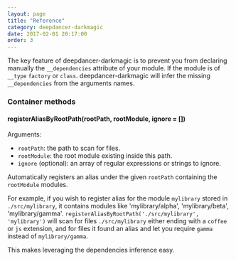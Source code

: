 ```yaml
---
layout: page
title: "Reference"
category: deepdancer-darkmagic
date: 2017-02-01 20:17:00
order: 3
---
```


The key feature of deepdancer-darkmagic is to prevent you from declaring
manually the `__dependencies` attribute of your module. If the module is of
`__type` `factory` or `class`. deepdancer-darkmagic will infer the missing
`__dependencies` from the arguments names.

### Container methods

#### registerAliasByRootPath(rootPath, rootModule, ignore = [])


Arguments:

* `rootPath`: the path to scan for files.
* `rootModule`: the root module existing inside this path.
* `ignore` (optional): an array of regular expressions or strings to ignore.


Automatically registers an alias under the given `rootPath` containing the
`rootModule` modules.

For example, if you wish to register alias for the module `mylibrary` stored in
`./src/mylibrary`, it contains modules like 'mylibrary/alpha', 'mylibrary/beta',
'mylibrary/gamma'. `registerAliasByRootPath('./src/mylibrary', 'mylibrary')`
will scan for files `./src/mylibrary` either ending with a `coffee` or `js`
extension, and for files it found an alias and let you require `gamma` instead
of `mylibrary/gamma`.

This makes leveraging the dependencies inference easy.


